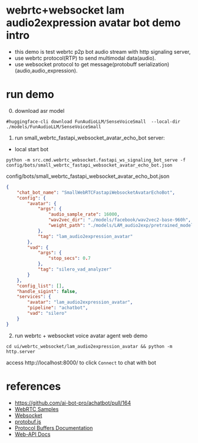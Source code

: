 # webrtc+websocket lam audio2expression avatar bot demo intro
- this demo is test webrtc p2p bot audio stream with http signaling server, 
- use webrtc protocol(RTP) to send multimodal data(audio).
- use websocket protocol to get message(protobuff serialization) (audio,audio_expression).

# run demo
0. download asr model
```shell
#huggingface-cli download FunAudioLLM/SenseVoiceSmall  --local-dir ./models/FunAudioLLM/SenseVoiceSmall 
```
1. run small_webrtc_fastapi_websocket_avatar_echo_bot server:
- local start bot
```shell
python -m src.cmd.webrtc_websocket.fastapi_ws_signaling_bot_serve -f config/bots/small_webrtc_fastapi_websocket_avatar_echo_bot.json
```
config/bots/small_webrtc_fastapi_websocket_avatar_echo_bot.json
```json
{
    "chat_bot_name": "SmallWebRTCFastapiWebsocketAvatarEchoBot",
    "config": {
        "avatar": {
            "args": {
                "audio_sample_rate": 16000,
                "wav2vec_dir": "./models/facebook/wav2vec2-base-960h",
                "weight_path": "./models/LAM_audio2exp/pretrained_models/lam_audio2exp_streaming.tar"
            },
            "tag": "lam_audio2expression_avatar"
        },
        "vad": {
            "args": {
                "stop_secs": 0.7
            },
            "tag": "silero_vad_analyzer"
        }
    },
    "config_list": [],
    "handle_sigint": false,
    "services": {
        "avatar": "lam_audio2expression_avatar",
        "pipeline": "achatbot",
        "vad": "silero"
    }
}
```

2. run webrtc + websocket voice avatar agent web demo
```shell
cd ui/webrtc_websocket/lam_audio2expression_avatar && python -m http.server
```
access http://localhost:8000/  to click `Connect` to chat with bot


# references
- https://github.com/ai-bot-pro/achatbot/pull/164
- [WebRTC Samples](https://webrtc.github.io/samples)
- [Websocket](https://en.wikipedia.org/wiki/WebSocket)
- [protobuf.js](https://github.com/protobufjs/protobuf.js)
- [Protocol Buffers Documentation](https://protobuf.dev/overview/)
- [Web-API Docs](https://developer.mozilla.org/en-US/docs/Web/API)